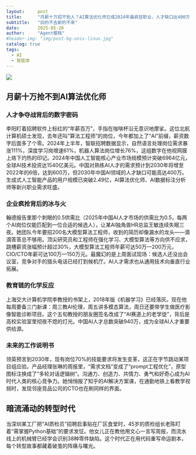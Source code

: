 ```yaml
---
layout:     post
title:      "月薪十万招不到人？AI算法优化师已成2024年最疯狂职业，人才缺口达400万！"
subtitle:   "旧的不去新的不来"
date:       2025-05-28 
author:     "Agent樱桃"
#header-img: "img/post-bg-unix-linux.jpg"
catalog: true
tags:
  - AI
  - 智能体
---
```

![](https://images.pexels.com/photos/25630344/pexels-photo-25630344.jpeg?auto=compress&cs=tinysrgb&w=1200)
## 月薪十万抢不到AI算法优化师

### 人才争夺战背后的数字密码
李阳盯着招聘软件上标红的“年薪百万”，手指在咖啡杯沿无意识地摩挲。这位北航计算机硕士发现，去年还叫“算法工程师”的岗位，今年都加上了“AI”前缀，薪资数字后面多了个零。2024年上半年，智联招聘数据显示，自然语言处理岗位需求暴涨111%，深度学习岗增速61%，机器人算法岗位增长76%，这组数字在他视网膜上烙下灼热的印记。2024年中国人工智能核心产业市场规模预计突破6964亿元，全球AI技术投资达1540亿美元。中国对熟练AI人才的需求预计到2030年将增至2022年的6倍，达到600万，但2030年中国AI领域的人才缺口可能高达400万。生成式人工智能产品的用户规模已突破2.49亿，AI算法优化师、AI数据标注分析师等新兴职业需求旺盛。

### 企业疯抢背后的冰与火
翰德报告里那个刺眼的0.5供需比（2025年中国AI人才市场的供需比为0.5，每两个AI岗位仅能匹配到一位合适的候选人），让某AI独角兽HR总监王敏连续失眠三夜。她团队今年要招200名大模型算法工程师，收到的简历却像漏水的龙头——滴滴答答总不够用。顶尖研究员和工程师在强化学习、大模型算法等方向供不应求，跳槽薪资涨幅预计超过30%，大模型算法工程师年薪可达50万—200万元，CIO/CTO年薪可达100万—150万元。最魔幻的是上周面试现场：候选人还没出会议室，竞争对手的猎头电话已经打到候机厅。AI人才需求也从通用技术向垂直行业拓展。

### 教育链的化学反应
上海交大计算机学院李教授的书架上，2018年版《机器学习》已经落灰。现在他每周要备三门新课：周三教AI伦理，周五讲多模态算法，周日还要带学生做医疗影像智能诊断项目。这个五旬教授的朋友圈签名改成了“AI赛道上的老学徒”，背后是高校实验室里彻夜不熄的灯光。中国AI人才总数突破940万，成为全球AI人才重要供给源。

### 未来的工作说明书
领英预言到2030年，现有岗位70%的技能要求将发生变革，这正在字节跳动某项目组应验。产品经理张琳的周报里，“需求文档”变成了“prompt工程优化”，原型图标注换成了“多轮对话逻辑树”。沟通力、创造力、共情力、勇气和好奇心成为AI时代人类的核心竞争力。她悄悄报了知乎的AI解决方案课，在通勤地铁上看教学视频时，发现邻座竞品公司的CTO也在刷同样的界面。

## 暗流涌动的转型时代
当深圳某工厂把“AI质检员”招聘启事贴在厂区食堂时，45岁的质检组长老陈盯着“需掌握Python基础”的要求发怔。他女儿正在教他用文心一言写周报，而流水线上的机械臂已经学会识别38种零件缺陷。这个时代正在用代码重写命运剧本，每个转型故事都藏着破茧的阵痛与曙光。
